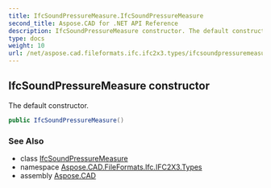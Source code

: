 ```yaml
---
title: IfcSoundPressureMeasure.IfcSoundPressureMeasure
second_title: Aspose.CAD for .NET API Reference
description: IfcSoundPressureMeasure constructor. The default constructor
type: docs
weight: 10
url: /net/aspose.cad.fileformats.ifc.ifc2x3.types/ifcsoundpressuremeasure/ifcsoundpressuremeasure/
---
```

## IfcSoundPressureMeasure constructor

The default constructor.

```csharp
public IfcSoundPressureMeasure()
```

### See Also

* class [IfcSoundPressureMeasure](../)
* namespace [Aspose.CAD.FileFormats.Ifc.IFC2X3.Types](../../ifcsoundpressuremeasure/)
* assembly [Aspose.CAD](../../../)


